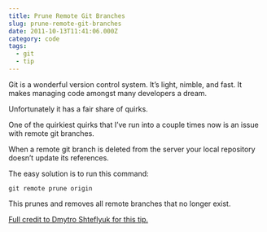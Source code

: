 ```yaml
---
title: Prune Remote Git Branches
slug: prune-remote-git-branches
date: 2011-10-13T11:41:06.000Z
category: code
tags:
  - git
  - tip
---
```


Git is a wonderful version control system. It’s light, nimble, and fast. It makes managing code amongst many developers a dream.

Unfortunately it has a fair share of quirks.

One of the quirkiest quirks that I’ve run into a couple times now is an issue with remote git branches.

When a remote git branch is deleted from the server your local repository doesn’t update its references.

The easy solution is to run this command:

<code>git remote prune origin</code>

This prunes and removes all remote branches that no longer exist.

<a href="http://kpumuk.info/development/memo-2-useful-git-tricks-with-remote-branches/">Full credit to Dmytro Shteflyuk for this tip.</a>
